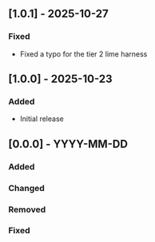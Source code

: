 ## [1.0.1] - 2025-10-27

### Fixed

- Fixed a typo for the tier 2 lime harness



## [1.0.0] - 2025-10-23

### Added

- Initial release



## [0.0.0] - YYYY-MM-DD

### Added

### Changed

### Removed

### Fixed